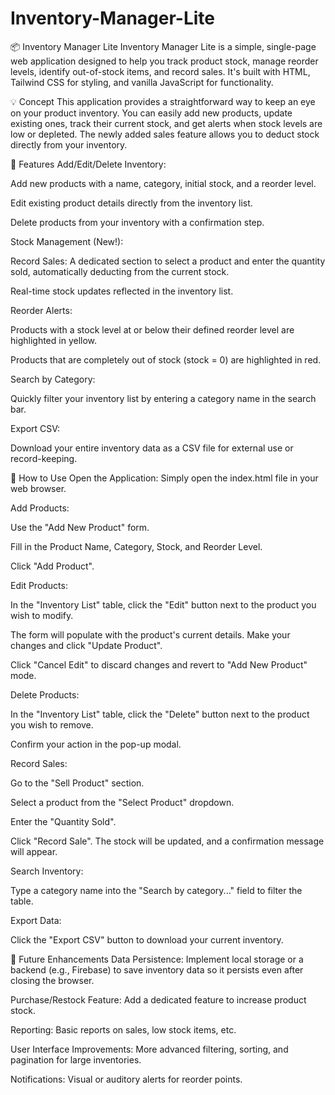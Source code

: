 # Inventory-Manager-Lite

📦 Inventory Manager Lite
Inventory Manager Lite is a simple, single-page web application designed to help you track product stock, manage reorder levels, identify out-of-stock items, and record sales. It's built with HTML, Tailwind CSS for styling, and vanilla JavaScript for functionality.

💡 Concept
This application provides a straightforward way to keep an eye on your product inventory. You can easily add new products, update existing ones, track their current stock, and get alerts when stock levels are low or depleted. The newly added sales feature allows you to deduct stock directly from your inventory.

🔧 Features
Add/Edit/Delete Inventory:

Add new products with a name, category, initial stock, and a reorder level.

Edit existing product details directly from the inventory list.

Delete products from your inventory with a confirmation step.

Stock Management (New!):

Record Sales: A dedicated section to select a product and enter the quantity sold, automatically deducting from the current stock.

Real-time stock updates reflected in the inventory list.

Reorder Alerts:

Products with a stock level at or below their defined reorder level are highlighted in yellow.

Products that are completely out of stock (stock = 0) are highlighted in red.

Search by Category:

Quickly filter your inventory list by entering a category name in the search bar.

Export CSV:

Download your entire inventory data as a CSV file for external use or record-keeping.

🚀 How to Use
Open the Application: Simply open the index.html file in your web browser.

Add Products:

Use the "Add New Product" form.

Fill in the Product Name, Category, Stock, and Reorder Level.

Click "Add Product".

Edit Products:

In the "Inventory List" table, click the "Edit" button next to the product you wish to modify.

The form will populate with the product's current details. Make your changes and click "Update Product".

Click "Cancel Edit" to discard changes and revert to "Add New Product" mode.

Delete Products:

In the "Inventory List" table, click the "Delete" button next to the product you wish to remove.

Confirm your action in the pop-up modal.

Record Sales:

Go to the "Sell Product" section.

Select a product from the "Select Product" dropdown.

Enter the "Quantity Sold".

Click "Record Sale". The stock will be updated, and a confirmation message will appear.

Search Inventory:

Type a category name into the "Search by category..." field to filter the table.

Export Data:

Click the "Export CSV" button to download your current inventory.

🔮 Future Enhancements
Data Persistence: Implement local storage or a backend (e.g., Firebase) to save inventory data so it persists even after closing the browser.

Purchase/Restock Feature: Add a dedicated feature to increase product stock.

Reporting: Basic reports on sales, low stock items, etc.

User Interface Improvements: More advanced filtering, sorting, and pagination for large inventories.

Notifications: Visual or auditory alerts for reorder points.
